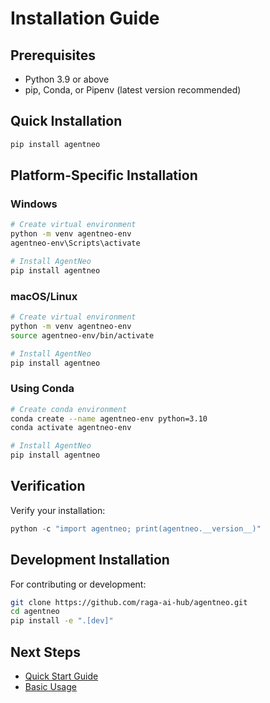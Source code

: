 # Installation Guide

## Prerequisites
- Python 3.9 or above
- pip, Conda, or Pipenv (latest version recommended)

## Quick Installation
```bash
pip install agentneo
```

## Platform-Specific Installation

### Windows
```bash
# Create virtual environment
python -m venv agentneo-env
agentneo-env\Scripts\activate

# Install AgentNeo
pip install agentneo
```

### macOS/Linux
```bash
# Create virtual environment
python -m venv agentneo-env
source agentneo-env/bin/activate

# Install AgentNeo
pip install agentneo
```

### Using Conda
```bash
# Create conda environment
conda create --name agentneo-env python=3.10
conda activate agentneo-env

# Install AgentNeo
pip install agentneo
```

## Verification
Verify your installation:
```python
python -c "import agentneo; print(agentneo.__version__)"
```

## Development Installation
For contributing or development:
```bash
git clone https://github.com/raga-ai-hub/agentneo.git
cd agentneo
pip install -e ".[dev]"
```

## Next Steps
- [Quick Start Guide](quick-start.md)
- [Basic Usage](../core-concepts/basic-usage.md)